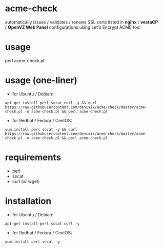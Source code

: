 # acme-check
automatically issues / validates / renews SSL certs listed in **nginx** / **vestaCP** / **OpenVZ Web Panel** configurations using Let's Encrypt ACME tool

# usage
perl acme-check.pl

# usage (one-liner)
* for Ubuntu / Debian:

```apt-get install perl socat curl -y && curl https://raw.githubusercontent.com/denisix/acme-check/master/acme-check.pl -o acme-check.pl && perl acme-check.pl```

* for Redhat / Fedora / CentOS:

```yum install perl socat -y && curl https://raw.githubusercontent.com/denisix/acme-check/master/acme-check.pl -o acme-check.pl && perl acme-check.pl```


# requirements
* perl
* socat
* curl (or wget)

# installation
* for Ubuntu / Debian:

 ```apt-get install perl socat curl -y```
 
* for Redhat / Fedora / CentOS:

```yum install perl socat -y```
